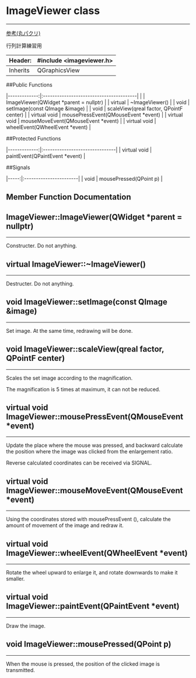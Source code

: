 # ImageViewer class

---

[参考(丸パクリ)](http://mf-atelier.sakura.ne.jp/mf-atelier/modules/tips/program/Qt/qt_image.html)


行列計算練習用


| Header:  | #include <imageviewer.h> |
|:---------|:-------------------------|
| Inherits | QGraphicsView            |


##Public Functions


|-------------:|:----------------------------------------|
|              | ImageViewer(QWidget *parent = nullptr)  |
| virtual      | ~ImageViewer()                          |
| void         | setImage(const QImage &image)           |
| void         | scaleView(qreal factor, QPointF center) |
| virtual void | mousePressEvent(QMouseEvent *event)     |
| virtual void | mouseMoveEvent(QMouseEvent *event)      |
| virtual void | wheelEvent(QWheelEvent *event)          |


##Protected Functions


|-------------:|:-------------------------------|
| virtual void | paintEvent(QPaintEvent *event) |


##Signals


|-----:|:-----------------------|
| void | mousePressed(QPoint p) |


## Member Function Documentation


## ImageViewer::ImageViewer(QWidget *parent = nullptr)
---
Constructer. Do not anything.


## virtual ImageViewer::~ImageViewer()
---
Destructer. Do not anything.


## void ImageViewer::setImage(const QImage &image)
---
Set image. At the same time, redrawing will be done.


## void ImageViewer::scaleView(qreal factor, QPointF center)
---
Scales the set image according to the magnification.


The magnification is 5 times at maximum, it can not be reduced.


## virtual void ImageViewer::mousePressEvent(QMouseEvent *event)
---
Update the place where the mouse was pressed, and backward calculate the position where the image was clicked from the enlargement ratio.


Reverse calculated coordinates can be received via SIGNAL.


## virtual void ImageViewer::mouseMoveEvent(QMouseEvent *event)
---
Using the coordinates stored with mousePressEvent (), calculate the amount of movement of the image and redraw it.


## virtual void ImageViewer::wheelEvent(QWheelEvent *event)
---
Rotate the wheel upward to enlarge it, and rotate downwards to make it smaller.


## virtual void ImageViewer::paintEvent(QPaintEvent *event)
---
Draw the image.


## void ImageViewer::mousePressed(QPoint p)
---
When the mouse is pressed, the position of the clicked image is transmitted.


